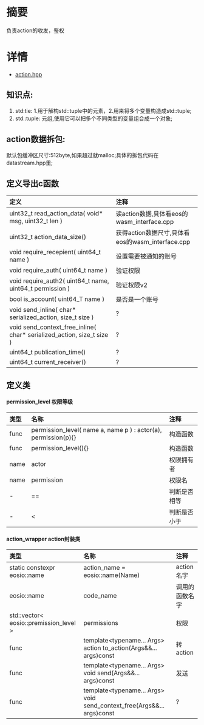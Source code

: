# 摘要
负责action的收发，鉴权

# 详情
* [action.hpp](https://github.com/hanjingo/eosio.cdt/blob/master/libraries/eosiolib/contracts/eosio/action.hpp)

## 知识点:
1. std:tie: 1.用于解构std::tuple中的元素，2.用来将多个变量构造成std::tuple;
2. std::tuple: 元组,使用它可以把多个不同类型的变量组合成一个对象;

## action数据拆包:
默认包缓冲区尺寸:512byte,如果超过就malloc;具体的拆包代码在datastream.hpp里;

## 定义导出c函数
|定义|注释|
|:---|:---|
|uint32_t read_action_data( void* msg, uint32_t len )|读action数据,具体看eos的wasm_interface.cpp|
|uint32_t action_data_size()|获得action数据尺寸,具体看eos的wasm_interface.cpp|
|void require_recepient( uint64_t name )|设置需要被通知的账号|
|void require_auth( uint64_t name )|验证权限|
|void require_auth2( uint64_t name, uint64_t permission )|验证权限v2|
|bool is_account( uint64_T name )|是否是一个账号|
|void send_inline( char* serialized_action, size_t size )|?|
|void send_context_free_inline( char* serialized_action, size_t size )|?|
|uint64_t publication_time()|?|
|uint64_t current_receiver()|?|
  
## 定义类
#### permission_level 权限等级
|类型|名称|注释|
|:---|:---|:---|
|func|permission_level( name a, name p ) : actor(a), permission(p){}|构造函数|
|func|permission_level(){}|构造函数|
|name|actor|权限拥有者|
|name|permission|权限名|
|-|==|判断是否相等|
|-|<|判断是否小于|
  
#### action_wrapper action封装类
|类型|名称|注释|
|:---|:---|:---|
|static constexpr eosio::name|action_name = eosio::name(Name)|action名字|
|eosio::name|code_name|调用的函数名字|
|std::vector< eosio::premission_level >|permissions|权限|
|func|template<typename... Args> action to_action(Args&&... args)const|转action|
|func|template<typename... Args> void send(Args&&... args)const|发送|
|func|template<typename... Args> void send_context_free(Args&&... args)const|?|
